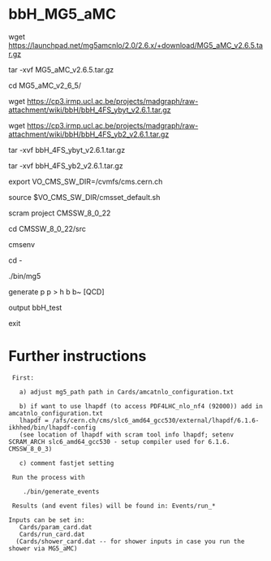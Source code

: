 # bbH_MG5_aMC

wget https://launchpad.net/mg5amcnlo/2.0/2.6.x/+download/MG5_aMC_v2.6.5.tar.gz

tar -xvf MG5_aMC_v2.6.5.tar.gz

cd MG5_aMC_v2_6_5/

wget https://cp3.irmp.ucl.ac.be/projects/madgraph/raw-attachment/wiki/bbH/bbH_4FS_ybyt_v2.6.1.tar.gz

wget https://cp3.irmp.ucl.ac.be/projects/madgraph/raw-attachment/wiki/bbH/bbH_4FS_yb2_v2.6.1.tar.gz

tar -xvf bbH_4FS_ybyt_v2.6.1.tar.gz

tar -xvf bbH_4FS_yb2_v2.6.1.tar.gz

export VO_CMS_SW_DIR=/cvmfs/cms.cern.ch

source $VO_CMS_SW_DIR/cmsset_default.sh

scram project CMSSW_8_0_22

cd CMSSW_8_0_22/src

cmsenv

cd -

./bin/mg5

generate p p > h b b~ [QCD]

output bbH_test


exit

# Further instructions
     First:

       a) adjust mg5_path path in Cards/amcatnlo_configuration.txt

       b) if want to use lhapdf (to access PDF4LHC_nlo_nf4 (92000)) add in amcatnlo_configuration.txt
       lhapdf = /afs/cern.ch/cms/slc6_amd64_gcc530/external/lhapdf/6.1.6-ikhhed/bin/lhapdf-config     
       (see location of lhapdf with scram tool info lhapdf; setenv SCRAM_ARCH slc6_amd64_gcc530 - setup compiler used for 6.1.6. CMSSW_8_0_3) 

       c) comment fastjet setting

     Run the process with 

        ./bin/generate_events

     Results (and event files) will be found in: Events/run_*

    Inputs can be set in:
       Cards/param_card.dat
       Cards/run_card.dat
      (Cards/shower_card.dat -- for shower inputs in case you run the shower via MG5_aMC)
